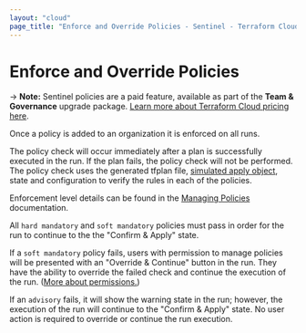 ```yaml
---
layout: "cloud"
page_title: "Enforce and Override Policies - Sentinel - Terraform Cloud"
---
```


# Enforce and Override Policies

-> **Note:** Sentinel policies are a paid feature, available as part of the **Team & Governance** upgrade package. [Learn more about Terraform Cloud pricing here](https://www.hashicorp.com/products/terraform/pricing/).

Once a policy is added to an organization it is enforced on all runs.

The policy check will occur immediately after a plan is successfully executed in the run. If the plan fails, the policy check will not be performed. The policy check uses the generated tfplan file, [simulated apply object](./import/tfplan.html#resource-applied-field), state and configuration to verify the rules in each of the policies.

Enforcement level details can be found in the [Managing Policies](./manage-policies.html) documentation.

All `hard mandatory` and `soft mandatory` policies must pass in order for the run to continue to the the "Confirm & Apply" state.

If a `soft mandatory` policy fails, users with permission to manage policies will be presented with an "Override & Continue" button in the run. They have the ability to override the failed check and continue the execution of the run. ([More about permissions.](/docs/cloud/users-teams-organizations/permissions.html))

[permissions-citation]: #intentionally-unused---keep-for-maintainers

If an `advisory` fails, it will show the warning state in the run; however, the execution of the run will continue to the "Confirm & Apply" state. No user action is required to override or continue the run execution.